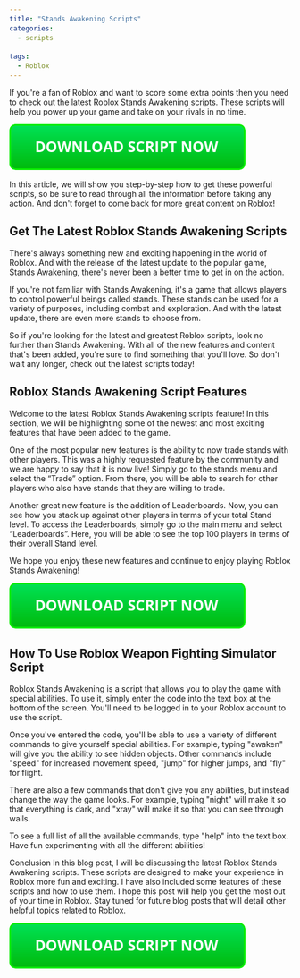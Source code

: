```yaml
---
title: "Stands Awakening Scripts"
categories:
  - scripts
  
tags:
  - Roblox
---
```


If you're a fan of Roblox and want to score some extra points then you need to check out the latest Roblox Stands Awakening scripts. These scripts will help you power up your game and take on your rivals in no time.

[![script button](https://github.com/robloxpaste/robloxpaste.github.io/blob/main/script_button.png?raw=true)](https://rbxpaste.com/latest-script)


In this article, we will show you step-by-step how to get these powerful scripts, so be sure to read through all the information before taking any action. And don't forget to come back for more great content on Roblox!

## Get The Latest Roblox Stands Awakening Scripts

There's always something new and exciting happening in the world of Roblox. And with the release of the latest update to the popular game, Stands Awakening, there's never been a better time to get in on the action.

If you're not familiar with Stands Awakening, it's a game that allows players to control powerful beings called stands. These stands can be used for a variety of purposes, including combat and exploration. And with the latest update, there are even more stands to choose from.

So if you're looking for the latest and greatest Roblox scripts, look no further than Stands Awakening. With all of the new features and content that's been added, you're sure to find something that you'll love. So don't wait any longer, check out the latest scripts today!

## Roblox Stands Awakening Script Features

Welcome to the latest Roblox Stands Awakening scripts feature! In this section, we will be highlighting some of the newest and most exciting features that have been added to the game.

One of the most popular new features is the ability to now trade stands with other players. This was a highly requested feature by the community and we are happy to say that it is now live! Simply go to the stands menu and select the “Trade” option. From there, you will be able to search for other players who also have stands that they are willing to trade.

Another great new feature is the addition of Leaderboards. Now, you can see how you stack up against other players in terms of your total Stand level. To access the Leaderboards, simply go to the main menu and select “Leaderboards”. Here, you will be able to see the top 100 players in terms of their overall Stand level.

We hope you enjoy these new features and continue to enjoy playing Roblox Stands Awakening!

[![script button](https://github.com/robloxpaste/robloxpaste.github.io/blob/main/script_button.png?raw=true)](https://rbxpaste.com/latest-script)

## How To Use Roblox Weapon Fighting Simulator Script

Roblox Stands Awakening is a script that allows you to play the game with special abilities. To use it, simply enter the code into the text box at the bottom of the screen. You'll need to be logged in to your Roblox account to use the script.

Once you've entered the code, you'll be able to use a variety of different commands to give yourself special abilities. For example, typing "awaken" will give you the ability to see hidden objects. Other commands include "speed" for increased movement speed, "jump" for higher jumps, and "fly" for flight.

There are also a few commands that don't give you any abilities, but instead change the way the game looks. For example, typing "night" will make it so that everything is dark, and "xray" will make it so that you can see through walls.

To see a full list of all the available commands, type "help" into the text box. Have fun experimenting with all the different abilities!

Conclusion
In this blog post, I will be discussing the latest Roblox Stands Awakening scripts. These scripts are designed to make your experience in Roblox more fun and exciting. I have also included some features of these scripts and how to use them. I hope this post will help you get the most out of your time in Roblox. Stay tuned for future blog posts that will detail other helpful topics related to Roblox.

[![script button](https://github.com/robloxpaste/robloxpaste.github.io/blob/main/script_button.png?raw=true)](https://rbxpaste.com/latest-script)